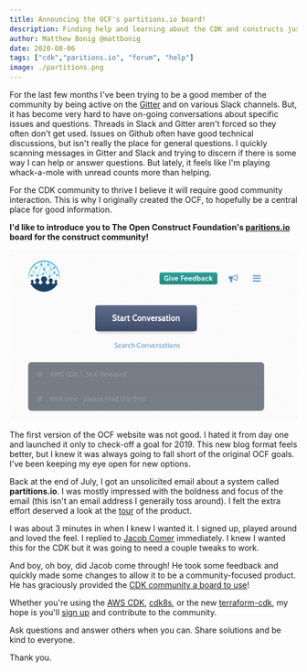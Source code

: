 ```yaml
---
title: Announcing the OCF's partitions.io board!
description: Finding help and learning about the CDK and constructs just got easier thanks to partitions.io!
author: Matthew Bonig @mattbonig
date: 2020-08-06
tags: ["cdk","paritions.io", "forum", "help"]
image: ./partitions.png
---
```


For the last few months I've been trying to be a good member of the community by being active on the
[Gitter](https://gitter.im/awslabs/aws-cdk) and on various Slack channels. But, it has become very hard to have
on-going conversations about specific issues and questions. Threads in Slack and Gitter aren't forced so they often don't
get used. Issues on Github often have good technical discussions, but isn't really the place for general questions.
I quickly scanning messages in Gitter and Slack and trying to discern if there is some way I can help or answer
questions. But lately, it feels like I'm playing whack-a-mole with unread counts more than helping.

For the CDK community to thrive I believe it will require good community interaction. This is why I originally
created the OCF, to hopefully be a central place for good information.

**I'd like to introduce you to The Open Construct Foundation's [paritions.io](https://partitions.io/cdk) board for the construct community!**

![Partitions.io](./partitions.png)

The first version of the OCF website was not good. I hated it from day one and launched it only to check-off a goal for 2019.
This new blog format feels better, but I knew it was always going to fall short of the original OCF goals. I've been
keeping my eye open for new options.

Back at the end of July, I got an unsolicited email about a system called **partitions.io**. I was mostly impressed
with the boldness and focus of the email (this isn't an email address I generally toss around). I felt the extra
effort deserved a look at the [tour](https://www.partitions.io/tour) of the product.

I was about 3 minutes in when I knew I wanted it. I signed up, played around and loved the feel. I replied to
[Jacob Comer](https://www.linkedin.com/in/jacobcomer/) immediately. I knew I wanted this for the CDK but it was going
to need a couple tweaks to work.

And boy, oh boy, did Jacob come through! He took some feedback and quickly made some changes to allow it to be a
community-focused product. He has graciously provided the [CDK community a board to use](https://partitions.io/cdk)!

Whether you're using the [AWS CDK](https://aws.amazon.com/cdk/), [cdk8s](https://github.com/awslabs/cdk8s), or the new
[terraform-cdk](https://github.com/hashicorp/terraform-cdk), my hope is you'll [sign up](https://partitions.io/cdk) and
contribute to the community.

Ask questions and answer others when you can. Share solutions and be kind to everyone.

Thank you.
